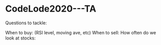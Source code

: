 # CodeLode2020---TA

Questions to tackle:

When to buy: (RSI level, moving ave, etc)
When to sell:
How often do we look at stocks:
